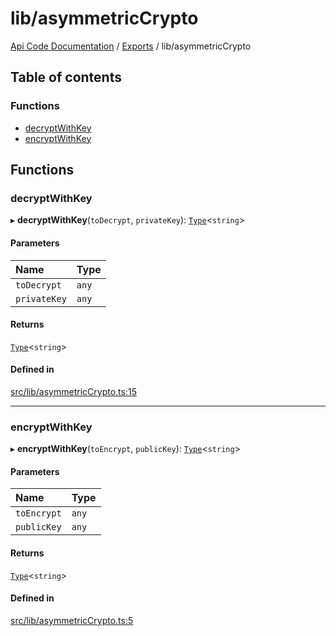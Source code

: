 # lib/asymmetricCrypto
 
[Api Code Documentation](../README.md) / [Exports](../modules.md) / lib/asymmetricCrypto

## Table of contents

### Functions

- [decryptWithKey](lib_asymmetricCrypto.md#decryptwithkey)
- [encryptWithKey](lib_asymmetricCrypto.md#encryptwithkey)

## Functions

### decryptWithKey

▸ **decryptWithKey**(`toDecrypt`, `privateKey`): [`Type`](result.md#type)<`string`\>

#### Parameters

| Name | Type |
| :------ | :------ |
| `toDecrypt` | `any` |
| `privateKey` | `any` |

#### Returns

[`Type`](result.md#type)<`string`\>

#### Defined in

[src/lib/asymmetricCrypto.ts:15](https://github.com/openkfw/TruBudget/blob/f6ee764/api/src/lib/asymmetricCrypto.ts#L15)

___

### encryptWithKey

▸ **encryptWithKey**(`toEncrypt`, `publicKey`): [`Type`](result.md#type)<`string`\>

#### Parameters

| Name | Type |
| :------ | :------ |
| `toEncrypt` | `any` |
| `publicKey` | `any` |

#### Returns

[`Type`](result.md#type)<`string`\>

#### Defined in

[src/lib/asymmetricCrypto.ts:5](https://github.com/openkfw/TruBudget/blob/f6ee764/api/src/lib/asymmetricCrypto.ts#L5)
